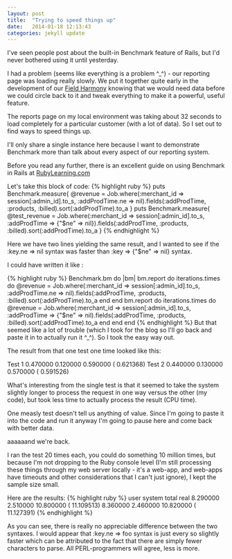 ```yaml
---
layout: post
title:  "Trying to speed things up"
date:   2014-01-18 12:13:43
categories: jekyll update
---
```


I've seen people post about the built-in Benchmark feature of Rails, but I'd never bothered using it until yesterday.

I had a problem (seems like everything is a problem ^_^) - our reporting page was loading really slowly.  We put it together quite early in the development of our [Field Harmony]("http://www.fieldharmony.com") knowing that we would need data before we could circle back to it and tweak everything to make it a powerful, useful feature.

The reports page on my local environment was taking about 32 seconds to load completely for a particular customer (with a lot of data).  So I set out to find ways to speed things up.

I'll only share a single instance here because I want to demonstrate Benchmark more than talk about every aspect of our reporting system.

Before you read any further, there is an excellent guide on using Benchmark in Rails at [RubyLearning.com]("http://rubylearning.com/blog/2013/06/19/how-do-i-benchmark-ruby-code/")

Let's take this block of code:
{% highlight ruby %}
 puts Benchmark.measure{ @revenue = Job.where(:merchant_id => session[:admin_id].to_s, :addProdTime.ne => nil).fields(:addProdTime, :products, :billed).sort(:addProdTime).to_a }
 puts Benchmark.measure{ @test_revenue = Job.where(:merchant_id => session[:admin_id].to_s, :addProdTime => {"$ne" => nil}).fields(:addProdTime, :products, :billed).sort(:addProdTime).to_a }
{% endhighlight %}

Here we have two lines yielding the same result, and I wanted to see if the :key.ne => nil syntax was faster than :key => {"$ne" => nil} syntax.

I could have written it like :

{% highlight ruby %}
Benchmark.bm do |bm|
  bm.report do
    iterations.times do
      @revenue = Job.where(:merchant_id => session[:admin_id].to_s, 
      :addProdTime.ne => nil).fields(:addProdTime, :products, :billed).sort(:addProdTime).to_a
    end
  end
  bm.report do
    iterations.times do
      @revenue = Job.where(:merchant_id => session[:admin_id].to_s, 
      :addProdTime => {"$ne" => nil).fields(:addProdTime, :products, :billed).sort(:addProdTime).to_a
    end
  end
end
 {% endhighlight %}
But that seemed like a lot of trouble (which I took for the blog so I'll go back and paste it in to actually run it ^_^).  So I took the easy way out.

The result from that one test one time looked like this:

Test 1  0.470000   0.120000   0.590000 (  0.621368)
Test 2  0.440000   0.130000   0.570000 (  0.591526)

What's interesting from the single test is that it seemed to take the system slightly longer to process the request in one way versus the other (my code), but took less time to actually process the result (CPU time).

One measly test doesn't tell us anything of value.  Since I'm going to paste it into the code and run it anyway I'm going to pause here and come back with better data.

aaaaaand we're back.

I ran the test 20 times each, you could do something 10 million times, but because I'm not dropping to the Ruby console level (I'm still processing these things through my web server locally - it's a web-app, and web-apps have timeouts and other considerations that I can't just ignore), I kept the sample size small.

Here are the results:
{% highlight ruby %}
user     system      total        real
8.290000   2.510000  10.800000 ( 11.109513)
8.360000   2.460000  10.820000 ( 11.127391)
{% endhighlight %}

As you can see, there is really no appreciable difference between the two syntaxes.  I would appear that :key.ne => foo syntax is just every so slightly faster which can be attributed to the fact that there are simply fewer characters to parse.  All PERL-programmers will agree, less is more.